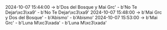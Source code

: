 2024-10-07 15:44:00 -> b'Dos del Bosque y Mai Grc' - b'No Te Dejar\xc3\xa9' - b'No Te Dejar\xc3\xa9'
2024-10-07 15:48:00 -> b'Mai Grc y Dos del Bosque' - b'Abismo' - b'Abismo'
2024-10-07 15:53:00 -> b'Mai Grc' - b'Luna M\xc3\xada' - b'Luna M\xc3\xada'
